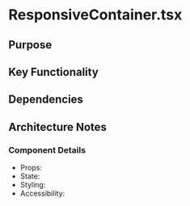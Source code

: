 # ResponsiveContainer.tsx

## Purpose

## Key Functionality

## Dependencies

## Architecture Notes

### Component Details
- Props: 
- State: 
- Styling: 
- Accessibility: 
